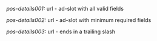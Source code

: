 *pos-details001:* url - ad-slot with all valid fields

*pos-details002:* url - ad-slot with minimum required fields

*pos-details003:* url - ends in a trailing slash
